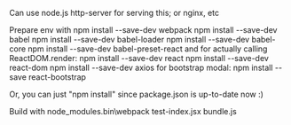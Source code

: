 Can use node.js http-server for serving this; or nginx, etc

Prepare env with
npm install --save-dev webpack
npm install --save-dev babel
npm install --save-dev babel-loader
npm install --save-dev babel-core
npm install --save-dev babel-preset-react
and for actually calling ReactDOM.render:
npm install --save-dev react
npm install --save-dev react-dom
npm install --save-dev axios
for bootstrap modal:
npm install --save react-bootstrap

Or, you can just "npm install" since package.json is up-to-date now :)

Build with
node_modules\.bin\webpack test-index.jsx bundle.js
